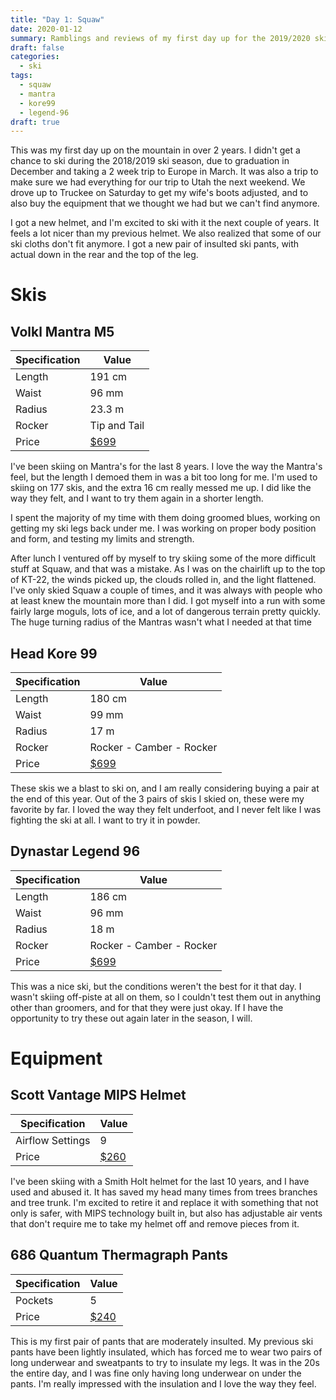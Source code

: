 ```yaml
---
title: "Day 1: Squaw"
date: 2020-01-12
summary: Ramblings and reviews of my first day up for the 2019/2020 ski season. 
draft: false
categories: 
  - ski
tags:
  - squaw
  - mantra
  - kore99
  - legend-96
draft: true
---
```


This was my first day up on the mountain in over 2 years. I didn't get a chance to ski during the 2018/2019 ski season, due to graduation in December and taking a 2 week trip to Europe in March. It was also a trip to make sure we had everything for our trip to Utah the next weekend. We drove up to Truckee on Saturday to get my wife's boots adjusted, and to also buy the equipment that we thought we had but we can't find anymore.

I got a new helmet, and I'm excited to ski with it the next couple of years. It feels a lot nicer than my previous helmet. We also realized that some of our ski cloths don't fit anymore. I got a new pair of insulted ski pants, with actual down in the rear and the top of the leg.


# Skis #

## Volkl Mantra M5 ##

| Specification | Value |
| --- | --- |
| Length | 191 cm |
| Waist | 96 mm |
| Radius | 23.3 m |
| Rocker | Tip and Tail |
| Price | [$699](https://www.evo.com/skis/volkl-m5-mantra) |

I've been skiing on Mantra's for the last 8 years. I love the way the Mantra's feel, but the length I demoed them in was a bit too long for me. I'm used to skiing on 177 skis, and the extra 16 cm really messed me up. I did like the way they felt, and I want to try them again in a shorter length.

I spent the majority of my time with them doing groomed blues, working on getting my ski legs back under me. I was working on proper body position and form, and testing my limits and strength.

After lunch I ventured off by myself to try skiing some of the more difficult stuff at Squaw, and that was a mistake. As I was on the chairlift up to the top of KT-22, the winds picked up, the clouds rolled in, and the light flattened. I've only skied Squaw a couple of times, and it was always with people who at least knew the mountain more than I did. I got myself into a run with some fairly large moguls, lots of ice, and a lot of dangerous terrain pretty quickly. The huge turning radius of the Mantras wasn't what I needed at that time

## Head Kore 99 ##

| Specification | Value |
| --- | --- |
| Length | 180 cm |
| Waist | 99 mm |
| Radius | 17 m |
| Rocker | Rocker - Camber - Rocker |
| Price | [$699](https://www.evo.com/skis/head-kore-99) |

These skis we a blast to ski on, and I am really considering buying a pair at the end of this year. Out of the 3 pairs of skis I skied on, these were my favorite by far. I loved the way they felt underfoot, and I never felt like I was fighting the ski at all. I want to try it in powder.

## Dynastar Legend 96 ##

| Specification | Value |
| --- | --- |
| Length | 186 cm |
| Waist | 96 mm |
| Radius | 18 m |
| Rocker | Rocker - Camber - Rocker |
| Price | [$699](https://www.dynastar.com/es/product/legend-96) |

This was a nice ski, but the conditions weren't the best for it that day. I wasn't skiing off-piste at all on them, so I couldn't test them out in anything other than groomers, and for that they were just okay. If I have the opportunity to try these out again later in the season, I will.

# Equipment #

## Scott Vantage MIPS Helmet ##

| Specification | Value |
| --- | --- |
| Airflow Settings | 9 |
| Price | [$260](https://www.evo.com/helmets/smith-vantage-mips-helmet) |

I've been skiing with a Smith Holt helmet for the last 10 years, and I have used and abused it. It has saved my head many times from trees branches and tree trunk. I'm excited to retire it and replace it with something that not only is safer, with MIPS technology built in, but also has adjustable air vents that don't require me to take my helmet off and remove pieces from it. 

## 686 Quantum Thermagraph Pants ##

| Specification | Value |
| --- | --- |
| Pockets | 5 |
| Price | [$240](https://www.evo.com/insulated-pants/686-quantum-thermagraph) |

This is my first pair of pants that are moderately insulted. My previous ski pants have been lightly insulated, which has forced me to wear two pairs of long underwear and sweatpants to try to insulate my legs. It was in the 20s the entire day, and I was fine only having long underwear on under the pants. I'm really impressed with the insulation and I love the way they feel.
